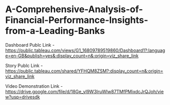 # A-Comprehensive-Analysis-of-Financial-Performance-Insights-from-a-Leading-Banks

Dashboard Publc Link -https://public.tableau.com/views/G1_16809789519860/Dashboard1?:language=en-GB&publish=yes&:display_count=n&:origin=viz_share_link

Story Publc Link -https://public.tableau.com/shared/YFHQM8ZSM?:display_count=n&:origin=viz_share_link

Video Demonstration Link -https://drive.google.com/file/d/18Ge_yI9W3lruWIw87TMfPMixdcJrQJoh/view?usp=drivesdk
